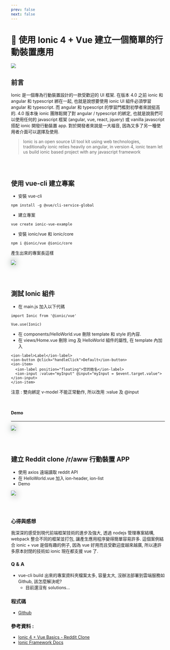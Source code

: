 ```yaml
---
prev: false
next: false
---
```


# 🔨 使用 Ionic 4 + Vue 建立一個簡單的行動裝置應用

![](https://www.javascripttuts.com/images/thumbnails/ionic-vue-course-debut.png)


## 前言


Ionic 是一個專為行動裝置設計的一款受歡迎的 UI 框架. 在版本 4.0 之前 ionic 和 angular 和 typescript 綁在一起, 也就是說想要使用 ionic UI 組件必須學習 angular 和 typescript. 而 angular 和 typescript 的學習門檻對初學者來說挺高的. 4.0 版本後 ionic 團隊鬆開了對 angular / typescript 的綁定, 也就是說我們可以使用任何的 javascript 框架 (angular, vue, react, jquery) 或 vanilla javascript 搭配 ionic 開發行動裝置 app. 對於開發者來說是一大福音, 因為又多了另一種使用者介面可以選擇及使用.

> Ionic is an open source UI tool kit using web technologies, traditionally ionic relies heavily on angular, in version 4, ionic team let us build ionic based project with any javascript framework

<br><br>

## 使用 vue-cli 建立專案 

+ 安裝 vue-cli
```
npm install -g @vue/cli-service-global
```
+ 建立專案
```
vue create ionic-vue-example
```
+ 安裝 ionic/vue 和 ionic/core
```
npm i @ionic/vue @ionic/core
```

產生出來的專案長這樣

<img style="box-shadow: 0 0 20px rgba(72,98,85, 0.6)" src="https://cdn.glitch.com/e2d0de36-c372-4b42-8f8f-5dea2faa4285%2Fvue-cli.jpg?1553063649643">

<br><br>

## 測試 Ionic 組件

+ 在 main.js 加入以下代碼
```
import Ionic from '@ionic/vue'

Vue.use(Ionic)
```
+ 在 components/HelloWorld.vue 刪除 template 和 style 的內容. 
+ 在 views/Home.vue 刪除 img 及 HelloWorld 組件的屬性, 在 template 內加入 
```
<ion-label>Label</ion-label>
<ion-button @click="handleClick">Default</ion-button>
<ion-item>
  <ion-label position="floating">您的姓名</ion-label>
  <ion-input :value="myInput" @input="myInput = $event.target.value"></ion-input>
</ion-item>
```
注意 : 雙向綁定 v-model 不能正常動作, 所以改用 :value 及 @input

<br>

#### Demo
---
<img style="box-shadow: 0 0 20px rgba(72,98,85, 0.6)" src="https://cdn.glitch.com/e2d0de36-c372-4b42-8f8f-5dea2faa4285%2F20190320_153527.gif?1553067408050">

<br><br>

## 建立 Reddit clone /r/aww 行動裝置 APP

+ 使用 axios 遠端讀取 reddit API
+ 在 HelloWorld.vue 加入 ion-header, ion-list
+ Demo
  
<img style="box-shadow: 4px 4px 20px rgba(0, 0, 0, .3)" src="https://cdn.glitch.com/e2d0de36-c372-4b42-8f8f-5dea2faa4285%2F20190320_172914.gif?1553074219161">

<br><br>



### 心得與感想

我深深的感受到現代前端框架技術的進步及強大, 透過 nodejs 管理專案結構, webpack 整合不同的框架並打包, 讓產生應用程序變得簡單容易許多. 這個案例結合 ionic + vue 是個有趣的例子, 因為 vue 好用而且受歡迎度越來越廣, 所以連許多原本封閉的技術如 ionic 現在都支援 vue 了. 

### Q & A

+ vue-cli build 出來的專案資料夾檔案太多, 容量太大, 沒辦法部署到雲端服務如 Github, 該怎麼解決呢?
  - 目前還沒有 solutions...

### 程式碼
+ [Github](https://github.com/stephenlaichaowen/ionc-vue-example)

### 參考資料 :
+ [Ionic 4 + Vue Basics - Reddit Clone](https://www.youtube.com/watch?v=o7rb1S2Txfw&t=130s)
+ [Ionic Framework Docs](https://ionicframework.com/docs)

